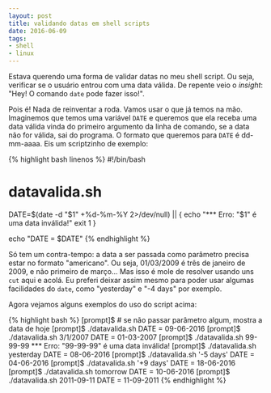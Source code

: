 ```yaml
---
layout: post
title: validando datas em shell scripts
date: 2016-06-09
tags:
- shell
- linux
---
```

Estava querendo uma forma de validar datas no meu shell script. Ou seja, verificar se o usuário entrou com uma data válida. De repente veio o *insight*: "Hey! O comando `date` pode fazer isso!".

Pois é! Nada de reinventar a roda. Vamos usar o que já temos na mão. Imaginemos que temos uma variável `DATE` e queremos que ela receba uma data válida vinda do primeiro argumento da linha de comando, se a data não for válida, sai do programa. O formato que queremos para `DATE` é dd-mm-aaaa. Eis um scriptzinho de exemplo:

{% highlight bash linenos %}
#!/bin/bash
# datavalida.sh
DATE=$(date -d "$1" +%d-%m-%Y 2>/dev/null) || {
    echo "*** Erro: \"$1\" é uma data inválida!"
    exit 1
}

echo "DATE = $DATE"
{% endhighlight %}

Só tem um contra-tempo: a data a ser passada como parâmetro precisa estar no formato "americano". Ou seja, 01/03/2009 é três de janeiro de 2009, e não primeiro de março... Mas isso é mole de resolver usando uns `cut` aqui e acolá. Eu preferi deixar assim mesmo para poder usar algumas facilidades do `date`, como "yesterday" e "-4 days" por exemplo.

Agora vejamos alguns exemplos do uso do script acima:

{% highlight bash %}
[prompt]$ # se não passar parâmetro algum, mostra a data de hoje
[prompt]$ ./datavalida.sh
DATE = 09-06-2016
[prompt]$ ./datavalida.sh 3/1/2007
DATE = 01-03-2007
[prompt]$ ./datavalida.sh 99-99-99
*** Erro: "99-99-99" é uma data inválida!
[prompt]$ ./datavalida.sh yesterday
DATE = 08-06-2016
[prompt]$ ./datavalida.sh '-5 days'
DATE = 04-06-2016
[prompt]$ ./datavalida.sh '+9 days'
DATE = 18-06-2016
[prompt]$ ./datavalida.sh tomorrow
DATE = 10-06-2016
[prompt]$ ./datavalida.sh 2011-09-11
DATE = 11-09-2011
{% endhighlight %}
